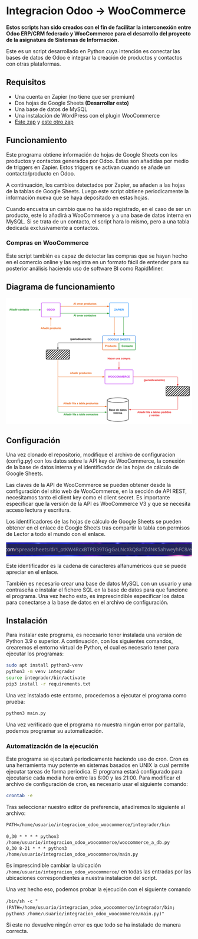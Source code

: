 # Integracion Odoo -> WooCommerce
**Estos scripts han sido creados con el fin de facilitar la interconexión entre Odoo ERP/CRM federado y WooCommerce para el desarrollo del proyecto de la asignatura de Sistemas de Información.**

Este es un script desarrollado en Python cuya intención es conectar las bases de datos de Odoo e integrar la creación de productos y contactos con otras plataformas.

## Requisitos
- Una cuenta en Zapier (no tiene que ser premium)
- Dos hojas de Google Sheets __(Desarrollar esto)__
- Una base de datos de MySQL
- Una instalación de WordPress con el plugin WooCommerce
- [Este zap](https://zapier.com/shared/2b376e46616741e7d162774dea368bc35c42bce1) y [este otro zap](https://zapier.com/shared/6a5108217551b0b426c1b81c822ffb8aa52239fc)

## Funcionamiento
Este programa obtiene información de hojas de Google Sheets con los productos y contactos generados por Odoo. Estas son añadidas por medio de triggers en Zapier. Estos triggers se activan cuando se añade un contacto/producto en Odoo.

A continuación, los cambios detectados por Zapier, se añaden a las hojas de la tablas de Google Sheets. Luego este script obtiene periodicamente la información nueva que se haya depositado en estas hojas. 

Cuando encuetra un cambio que no ha sido registrado, en el caso de ser un producto, este lo añadirá a WooCommerce y a una base de datos interna en MySQL. Si se trata de un contacto, el script hara lo mismo, pero a una tabla dedicada exclusivamente a contactos.

### Compras en WooCommerce
Este script también es capaz de detectar las compras que se hayan hecho en el comercio online y las registra en un formato fácil de entender para su posterior análisis haciendo uso de software BI como RapidMiner.

## Diagrama de funcionamiento
![image info](images/diagrama.png)

## Configuración
Una vez clonado el repositorio, modifique el archivo de configuracion (config.py) con los datos sobre la API key de WooCommerce, la conexión de la base de datos interna y el identificador de las hojas de cálculo de Google Sheets. 

Las claves de la API de WooCommerce se pueden obtener desde la configuración del sitio web de WooCommerce, en la sección de API REST, necesitamos tanto el client key como el client secret. Es importante especificar que la versión de la API es WooCommerce V3 y que se necesita acceso lectura y escritura.

Los identificadores de las hojas de cálculo de Google Sheets se pueden obtener en el enlace de Google Sheets tras compartir la tabla con permisos de Lector a todo el mundo con el enlace.

![image info](images/url.png)

Este identificador es la cadena de caracteres alfanuméricos que se puede apreciar en el enlace.

También es necesario crear una base de datos MySQL con un usuario y una contraseña e instalar el fichero SQL en la base de datos para que funcione el programa. Una vez hecho esto, es imprescindible especificar los datos para conectarse a la base de datos en el archivo de configuración. 

## Instalación
Para instalar este programa, es necesario tener instalada una versión de Python 3.9 o superior.
A continuación, con los siguientes comandos, crearemos el entorno virtual de Python, el cual es necesario tener para ejecutar los programas:

```sh
sudo apt install python3-venv
python3 -m venv integrador
source integrador/bin/activate
pip3 install -r requirements.txt
```

Una vez instalado este entorno, procedemos a ejecutar el programa como prueba:

```sh
python3 main.py
```

Una vez verificado que el programa no muestra ningún error por pantalla, podemos programar su automatización.

### Automatización de la ejecución
Este programa se ejecutará periodicamente haciendo uso de cron. Cron es una herramienta muy potente en sistemas basados en UNIX la cual permite ejecutar tareas de forma periodica. El programa estará configurado para ejecutarse cada media hora entre las 8:00 y las 21:00. Para modificar el archivo de configuración de cron, es necesario usar el siguiente comando:

```sh
crontab -e
```

Tras seleccionar nuestro editor de preferencia, añadiremos lo siguiente al archivo:

```crontab
PATH=/home/usuario/integracion_odoo_woocommerce/integrador/bin

0,30 * * * * python3 /home/usuario/integracion_odoo_woocommerce/woocommerce_a_db.py
0,30 8-21 * * * python3 /home/usuario/integracion_odoo_woocommerce/main.py
```

Es imprescindible cambiar la ubicación `/home/usuario/integracion_odoo_woocommerce/` en todas las entradas por las ubicaciones correspondientes a nuestra instalación del script.

Una vez hecho eso, podemos probar la ejecución con el siguiente comando

`/bin/sh -c "(PATH=/home/usuario/integracion_odoo_woocommerce/integrador/bin; python3 /home/usuario/integracion_odoo_woocommerce/main.py)"`

Si este no devuelve ningún error es que todo se ha instalado de manera correcta.
